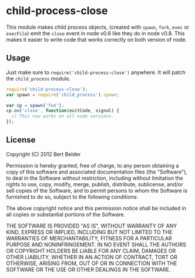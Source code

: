 
# child-process-close

This module makes child process objects, (created with `spawn`, `fork`, `exec`
or `execFile`) emit the `close` event in node v0.6 like they do in node v0.8.
This makes it easier to write code that works correctly on both version of
node.

































<extoc></extoc>

## Usage

Just make sure to `require('child-process-close')` anywhere. It will patch the `child_process` module.

```js
require('child-process-close');
var spawn = require('child_process').spawn;

var cp = spawn('foo');
cp.on('close', function(exitCode, signal) {
  // This now works on all node versions.
});
```


## License

Copyright (C) 2012 Bert Belder

Permission is hereby granted, free of charge, to any person obtaining a copy
of this software and associated documentation files (the "Software"), to deal
in the Software without restriction, including without limitation the rights
to use, copy, modify, merge, publish, distribute, sublicense, and/or sell
copies of the Software, and to permit persons to whom the Software is
furnished to do so, subject to the following conditions:

The above copyright notice and this permission notice shall be included in
all copies or substantial portions of the Software.

THE SOFTWARE IS PROVIDED "AS IS", WITHOUT WARRANTY OF ANY KIND, EXPRESS OR
IMPLIED, INCLUDING BUT NOT LIMITED TO THE WARRANTIES OF MERCHANTABILITY,
FITNESS FOR A PARTICULAR PURPOSE AND NONINFRINGEMENT. IN NO EVENT SHALL THE
AUTHORS OR COPYRIGHT HOLDERS BE LIABLE FOR ANY CLAIM, DAMAGES OR OTHER
LIABILITY, WHETHER IN AN ACTION OF CONTRACT, TORT OR OTHERWISE, ARISING FROM,
OUT OF OR IN CONNECTION WITH THE SOFTWARE OR THE USE OR OTHER DEALINGS IN
THE SOFTWARE.
